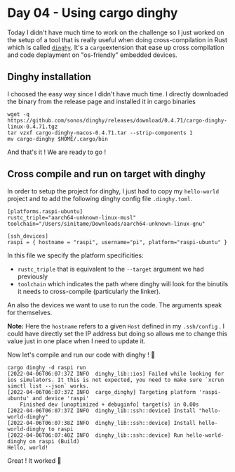 # Day 04 - Using cargo dinghy

Today I didn't have much time to work on the challenge so I just worked on the setup of a tool that is really useful when doing cross-compilation in Rust which is called [`dinghy`](https://github.com/sonos/dinghy). It's a `cargo`extension that ease up cross compilation and code deplayment on "os-friendly" embedded devices.

## Dinghy installation

I choosed the easy way since I didn't have much time. I directly downloaded the binary from the release page and installed it in cargo binaries

```
wget -q https://github.com/sonos/dinghy/releases/download/0.4.71/cargo-dinghy-linux-0.4.71.tgz
tar vzxf cargo-dinghy-macos-0.4.71.tar --strip-components 1
mv cargo-dinghy $HOME/.cargo/bin
```

And that's it ! We are ready to go !



## Cross compile and run on target with dinghy

In order to setup the project for dinghy, I just had to copy my `hello-world` project and to add the following dinghy config file `.dinghy.toml`.

```
[platforms.raspi-ubuntu]
rustc_triple="aarch64-unknown-linux-musl"
toolchain="/Users/sinitame/Downloads/aarch64-unknown-linux-gnu"

[ssh_devices]
raspi = { hostname = "raspi", username="pi", platform="raspi-ubuntu" }
```

In this file we specify the platform specificities:

- `rustc_triple` that is equivalent to the `--target` argument we had previously
- `toolchain` which indicates the path where dinghy will look for the binutils it needs to cross-compile (particularly the linker).

An also the devices we want to use to run the code. The arguments speak for themselves.

**Note:** Here the `hostname` refers to a given `Host` defined in my `.ssh/config` . I could have directly set the IP address but doing so allows me to change this value just in one place when I need to update it.

Now let's compile and run our code with dinghy ! 🚀

```
cargo dinghy -d raspi run
[2022-04-06T06:07:37Z INFO  dinghy_lib::ios] Failed while looking for ios simulators. It this is not expected, you need to make sure `xcrun simctl list --json` works.
[2022-04-06T06:07:37Z INFO  cargo_dinghy] Targeting platform 'raspi-ubuntu' and device 'raspi'
    Finished dev [unoptimized + debuginfo] target(s) in 0.00s
[2022-04-06T06:07:37Z INFO  dinghy_lib::ssh::device] Install "hello-world-dinghy"
[2022-04-06T06:07:38Z INFO  dinghy_lib::ssh::device] Install hello-world-dinghy to raspi
[2022-04-06T06:07:40Z INFO  dinghy_lib::ssh::device] Run hello-world-dinghy on raspi (Build)
Hello, world!
```

Great ! It worked 🥳

